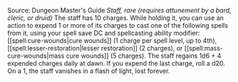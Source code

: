 Source: Dungeon Master's Guide
*Staff, rare (requires attunement by a bard, cleric, or druid)*
The staff has 10 charges. While holding it, you can use an action to expend 1 or more of its charges to cast one of the following spells from it, using your spell save DC and spellcasting ability modifier: [[spell:cure-wounds|cure wounds]] (1 charge per spell level, up to 4th), [[spell:lesser-restoration|lesser restoration]] (2 charges), or [[spell:mass-cure-wounds|mass cure wounds]] (5 charges).
The staff regains 1d6 + 4 expended charges daily at dawn. If you expend the last charge, roll a d20. On a 1, the staff vanishes in a flash of light, lost forever.